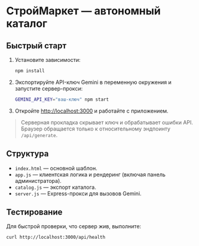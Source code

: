 # СтройМаркет — автономный каталог

## Быстрый старт

1. Установите зависимости:
   ```bash
   npm install
   ```
2. Экспортируйте API-ключ Gemini в переменную окружения и запустите сервер-прокси:
   ```bash
   GEMINI_API_KEY="ваш-ключ" npm start
   ```
3. Откройте [http://localhost:3000](http://localhost:3000) и работайте с приложением.

> Серверная прокладка скрывает ключ и обрабатывает ошибки API. Браузер обращается только к относительному эндпоинту `/api/generate`.

## Структура

- `index.html` — основной шаблон.
- `app.js` — клиентская логика и рендеринг (включая панель администратора).
- `catalog.js` — экспорт каталога.
- `server.js` — Express-прокси для вызовов Gemini.

## Тестирование

Для быстрой проверки, что сервер жив, выполните:
```bash
curl http://localhost:3000/api/health
```
